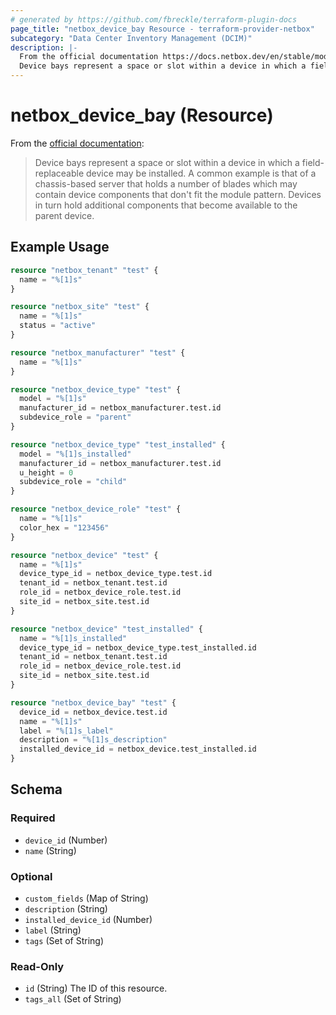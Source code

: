 ```yaml
---
# generated by https://github.com/fbreckle/terraform-plugin-docs
page_title: "netbox_device_bay Resource - terraform-provider-netbox"
subcategory: "Data Center Inventory Management (DCIM)"
description: |-
  From the official documentation https://docs.netbox.dev/en/stable/models/dcim/devicebay/:
  Device bays represent a space or slot within a device in which a field-replaceable device may be installed. A common example is that of a chassis-based server that holds a number of blades which may contain device components that don't fit the module pattern. Devices in turn hold additional components that become available to the parent device.
---
```


# netbox_device_bay (Resource)

From the [official documentation](https://docs.netbox.dev/en/stable/models/dcim/devicebay/):

> Device bays represent a space or slot within a device in which a field-replaceable device may be installed. A common example is that of a chassis-based server that holds a number of blades which may contain device components that don't fit the module pattern. Devices in turn hold additional components that become available to the parent device.

## Example Usage

```terraform
resource "netbox_tenant" "test" {
  name = "%[1]s"
}

resource "netbox_site" "test" {
  name = "%[1]s"
  status = "active"
}

resource "netbox_manufacturer" "test" {
  name = "%[1]s"
}

resource "netbox_device_type" "test" {
  model = "%[1]s"
  manufacturer_id = netbox_manufacturer.test.id
  subdevice_role = "parent"
}

resource "netbox_device_type" "test_installed" {
  model = "%[1]s_installed"
  manufacturer_id = netbox_manufacturer.test.id
  u_height = 0
  subdevice_role = "child"
}

resource "netbox_device_role" "test" {
  name = "%[1]s"
  color_hex = "123456"
}

resource "netbox_device" "test" {
  name = "%[1]s"
  device_type_id = netbox_device_type.test.id
  tenant_id = netbox_tenant.test.id
  role_id = netbox_device_role.test.id
  site_id = netbox_site.test.id
}

resource "netbox_device" "test_installed" {
  name = "%[1]s_installed"
  device_type_id = netbox_device_type.test_installed.id
  tenant_id = netbox_tenant.test.id
  role_id = netbox_device_role.test.id
  site_id = netbox_site.test.id
}

resource "netbox_device_bay" "test" {
  device_id = netbox_device.test.id
  name = "%[1]s"
  label = "%[1]s_label"
  description = "%[1]s_description"
  installed_device_id = netbox_device.test_installed.id
}
```

<!-- schema generated by tfplugindocs -->
## Schema

### Required

- `device_id` (Number)
- `name` (String)

### Optional

- `custom_fields` (Map of String)
- `description` (String)
- `installed_device_id` (Number)
- `label` (String)
- `tags` (Set of String)

### Read-Only

- `id` (String) The ID of this resource.
- `tags_all` (Set of String)



